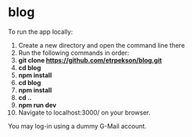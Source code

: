 # blog

To run the app locally:

1. Create a new directory and open the command line there
2. Run the following commands in order:
3. <b>git clone https://github.com/etrpekson/blog.git</b>
4. <b>cd blog</b>
5. <b>npm install</b>
6. <b>cd blog</b>
7. <b>npm install</b>
8. <b>cd ..</b>
9. <b>npm run dev</b>
10. Navigate to localhost:3000/ on your browser.

You may log-in using a dummy G-Mail account.
